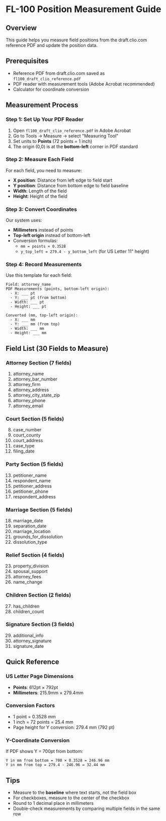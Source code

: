 # FL-100 Position Measurement Guide

## Overview
This guide helps you measure field positions from the draft.clio.com reference PDF and update the position data.

## Prerequisites
- Reference PDF from draft.clio.com saved as `fl100_draft_clio_reference.pdf`
- PDF reader with measurement tools (Adobe Acrobat recommended)
- Calculator for coordinate conversion

## Measurement Process

### Step 1: Set Up Your PDF Reader
1. Open `fl100_draft_clio_reference.pdf` in Adobe Acrobat
2. Go to Tools → Measure → select "Measuring Tool"
3. Set units to **Points** (72 points = 1 inch)
4. The origin (0,0) is at the **bottom-left** corner in PDF standard

### Step 2: Measure Each Field
For each field, you need to measure:
- **X position**: Distance from left edge to field start
- **Y position**: Distance from bottom edge to field baseline
- **Width**: Length of the field
- **Height**: Height of the field

### Step 3: Convert Coordinates
Our system uses:
- **Millimeters** instead of points
- **Top-left origin** instead of bottom-left
- Conversion formulas:
  - `mm = points × 0.3528`
  - `y_top_left = 279.4 - y_bottom_left` (for US Letter 11" height)

### Step 4: Record Measurements
Use this template for each field:

```
Field: attorney_name
PDF Measurements (points, bottom-left origin):
  - X: ___ pt
  - Y: ___ pt (from bottom)
  - Width: ___ pt
  - Height: ___ pt

Converted (mm, top-left origin):
  - X: ___ mm
  - Y: ___ mm (from top)
  - Width: ___ mm
  - Height: ___ mm
```

## Field List (30 Fields to Measure)

### Attorney Section (7 fields)
1. attorney_name
2. attorney_bar_number
3. attorney_firm
4. attorney_address
5. attorney_city_state_zip
6. attorney_phone
7. attorney_email

### Court Section (5 fields)
8. case_number
9. court_county
10. court_address
11. case_type
12. filing_date

### Party Section (5 fields)
13. petitioner_name
14. respondent_name
15. petitioner_address
16. petitioner_phone
17. respondent_address

### Marriage Section (5 fields)
18. marriage_date
19. separation_date
20. marriage_location
21. grounds_for_dissolution
22. dissolution_type

### Relief Section (4 fields)
23. property_division
24. spousal_support
25. attorney_fees
26. name_change

### Children Section (2 fields)
27. has_children
28. children_count

### Signature Section (3 fields)
29. additional_info
30. attorney_signature
31. signature_date

## Quick Reference

### US Letter Page Dimensions
- **Points**: 612pt × 792pt
- **Millimeters**: 215.9mm × 279.4mm

### Conversion Factors
- 1 point = 0.3528 mm
- 1 inch = 72 points = 25.4 mm
- Page height for Y conversion: 279.4 mm (792 pt)

### Y-Coordinate Conversion
If PDF shows Y = 700pt from bottom:
```
Y in mm from bottom = 700 × 0.3528 = 246.96 mm
Y in mm from top = 279.4 - 246.96 = 32.44 mm
```

## Tips
- Measure to the **baseline** where text starts, not the field box
- For checkboxes, measure to the center of the checkbox
- Round to 1 decimal place in millimeters
- Double-check measurements by comparing multiple fields in the same row

